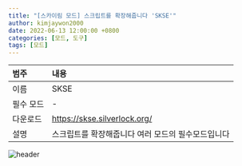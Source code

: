 ```yaml
---
title: "[스카이림 모드] 스크립트를 확장해줍니다 'SKSE'"
author: kimjaywon2000
date: 2022-06-13 12:00:00 +0800
categories: [모드, 도구]
tags: [모드]
---
```


| 범주             | 내용            |
|:----------------|:---------------|
| 이름             | SKSE  |
| 필수 모드         | -           |
| 다운로드          | <https://skse.silverlock.org/> |
| 설명             | 스크립트를 확장해줍니다 여러 모드의 필수모드입니다  |

![header](https://user-images.githubusercontent.com/76558033/173394952-f25e0dfa-cc08-4027-bc4e-2533dc940a34.jpg)

